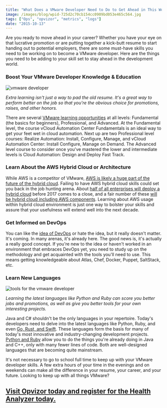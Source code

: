 ```yaml
---
title: "What Does a VMware Developer Need to Do to Get Ahead in This World?"
image: /images/blog/wpid-725d2c70cb154cc0909bd053e465c564.jpg
tags: ["Ops", "opvizor", "metrics", "logs"]
date: "2015-10-13"
---
```


Are you ready to move ahead in your career? Whether you have your eye on that lucrative promotion or are putting together a kick-butt resume to start handing out to potential employers, there are some must-have skills you need to be working on to become a VMware developer. Here are the things you need to be adding to your skill set to stay ahead in the development world.

### Boost Your VMware Developer Knowledge & Education

![vmware developer](/images/blog/wpid-725d2c70cb154cc0909bd053e465c564.jpg)

_Extra learning isn't just a way to pad the old resume. It's a great way to perform better on the job so that you're the obvious choice for promotions, raises, and other honors._

There are several [VMware learning opportunities](http://mylearn.vmware.com/mgrReg/plan.cfm?plan=47954&ui=www_edu#vRealizeAutomation "VMware learning opportunities")[](http://mylearn.vmware.com/mgrReg/plan.cfm?plan=47954&ui=www_edu#vRealizeAutomation) at all levels: Fundamental (the basics for beginners), Professional, and Advanced. At the Fundamental level, the course vCloud Automation Center Fundamentals is an ideal way to get your feet wet in cloud automation. Next up are two Professional level courses: Realize Automation: Install, Configure, Manage, and vCloud Automation Center: Install Configure, Manage on Demand. The Advanced level course to consider once you've mastered the lower and intermediate levels is Cloud Automation: Design and Deploy Fast Track.

### Learn About the AWS Hybrid Cloud or Architecture

While AWS is a competitor of VMware, [AWS is likely a huge part of the future of the hybrid cloud](http://www.businessinsider.com/amazon-web-services-market-share-2014-6 "AWS is likely a huge part of the future of the hybrid cloud"). Failing to have AWS hybrid cloud skills could set you back in the job hunting arena. About [half of all enterprises will deploy a hybrid cloud](http://searchaws.techtarget.com/essentialguide/Explore-hybrid-cloud-computings-uses-and-best-practices "half of all enterprises will deploy a hybrid cloud") before 2017 comes to a close, and a fair number of these [will be hybrid cloud including AWS components](http://www.datacenterknowledge.com/archives/2015/05/28/gartner-aws-pulls-further-ahead-in-iaas-cloud-market/ "will be hybrid cloud including AWS components"). Learning about AWS usage within hybrid cloud environment is just one way to bolster your skills and assure that your usefulness will extend well into the next decade.

### Get Informed on DevOps

You can like the [idea of DevOps](http://theagileadmin.com/what-is-devops/ "idea of DevOps") or hate the idea, but it really doesn't matter. It's coming. In many arenas, it's already here. The good news is, it's actually a really good concept. If you're new to the idea or haven't worked in an environment that embraces DevOps yet, you need to study up on the methodology and get acquainted with the tools you'll need to use. This means getting knowledgeable about Atlas, Chef, Docker, Puppet, SaltStack, etc.

### Learn New Languages

![tools for the vmware developer](/images/blog/wpid-8953fbaa06994d8f920598d5f42ab7d2.jpg)

_Learning the latest languages like Python and Ruby can score you better jobs and promotions, as well as give you better tools for your own interesting projects._

Java and C# shouldn't be the only languages in your repertoire. Today's developers need to delve into the latest languages like Python, Ruby, and even [Go, Rust, and Swift](http://blog.udacity.com/2015/05/3-new-programming-languages-know.html "Go, Rust, and Swift"). These languages form the basis for many of today's most innovative and industry-changing development projects. [Python and Ruby](http://reliscore.com/blog/why-every-programmer-should-learn-python-or-ruby/ "Python and Ruby") allow you to do the things you're already doing in Java and C++, only with many fewer lines of code. Both are well-designed languages that are becoming quite mainstream.

It's not necessary to go to school full time to keep up with your VMware developer skills. A few extra hours of your time in the evenings and on weekends can make all the difference in your resume, your career, and your future. Looking to keep up with all things VMware?

## **[Visit Opvizor today and register for the Health Analyzer today.](https://www.opvizor.com/register/ "Visit Opvizor today and register for the Health Analyzer today.")**
